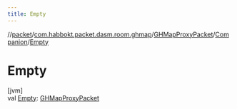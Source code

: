 ```yaml
---
title: Empty
---
```

//[packet](../../../../index.html)/[com.habbokt.packet.dasm.room.ghmap](../../index.html)/[GHMapProxyPacket](../index.html)/[Companion](index.html)/[Empty](-empty.html)



# Empty



[jvm]\
val [Empty](-empty.html): [GHMapProxyPacket](../index.html)




